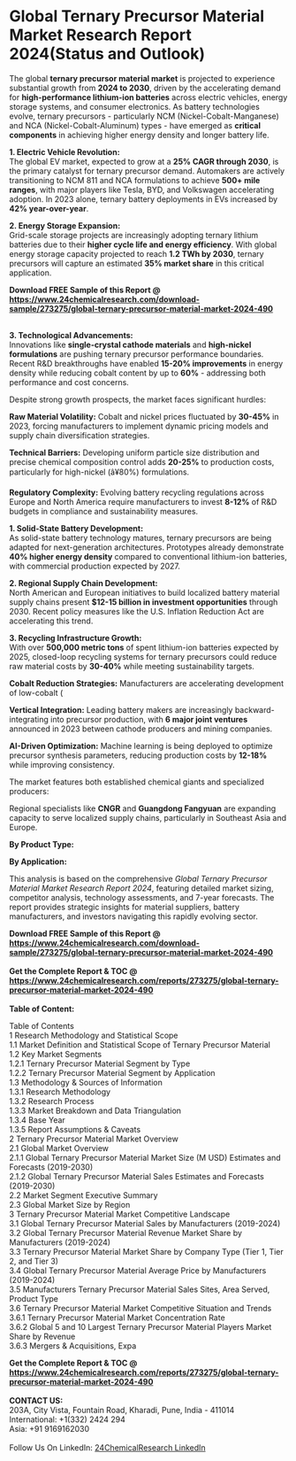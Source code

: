 <h1>Global Ternary Precursor Material Market Research Report 2024(Status and Outlook)</h1><p>The global <strong>ternary precursor material market</strong> is projected to experience substantial growth from <strong>2024 to 2030</strong>, driven by the accelerating demand for <strong>high-performance lithium-ion batteries</strong> across electric vehicles, energy storage systems, and consumer electronics. As battery technologies evolve, ternary precursors - particularly NCM (Nickel-Cobalt-Manganese) and NCA (Nickel-Cobalt-Aluminum) types - have emerged as <strong>critical components</strong> in achieving higher energy density and longer battery life.</p><p><strong>1. Electric Vehicle Revolution:</strong><br>
The global EV market, expected to grow at a <strong>25% CAGR through 2030</strong>, is the primary catalyst for ternary precursor demand. Automakers are actively transitioning to NCM 811 and NCA formulations to achieve <strong>500+ mile ranges</strong>, with major players like Tesla, BYD, and Volkswagen accelerating adoption. In 2023 alone, ternary battery deployments in EVs increased by <strong>42% year-over-year</strong>.</p><p><strong>2. Energy Storage Expansion:</strong><br>
Grid-scale storage projects are increasingly adopting ternary lithium batteries due to their <strong>higher cycle life and energy efficiency</strong>. With global energy storage capacity projected to reach <strong>1.2 TWh by 2030</strong>, ternary precursors will capture an estimated <strong>35% market share</strong> in this critical application.</p><div><b>Download FREE Sample of this Report @ 
            <a href="https://www.24chemicalresearch.com/download-sample/273275/global-ternary-precursor-material-market-2024-490">
            https://www.24chemicalresearch.com/download-sample/273275/global-ternary-precursor-material-market-2024-490</a></b></div><br><p><strong>3. Technological Advancements:</strong><br>
Innovations like <strong>single-crystal cathode materials</strong> and <strong>high-nickel formulations</strong> are pushing ternary precursor performance boundaries. Recent R&amp;D breakthroughs have enabled <strong>15-20% improvements</strong> in energy density while reducing cobalt content by up to <strong>60%</strong> - addressing both performance and cost concerns.</p><p>Despite strong growth prospects, the market faces significant hurdles:</p><p><strong>Raw Material Volatility:</strong> Cobalt and nickel prices fluctuated by <strong>30-45%</strong> in 2023, forcing manufacturers to implement dynamic pricing models and supply chain diversification strategies.</p><p><strong>Technical Barriers:</strong> Developing uniform particle size distribution and precise chemical composition control adds <strong>20-25%</strong> to production costs, particularly for high-nickel (â¥80%) formulations.</p><p><strong>Regulatory Complexity:</strong> Evolving battery recycling regulations across Europe and North America require manufacturers to invest <strong>8-12%</strong> of R&amp;D budgets in compliance and sustainability measures.</p><p><strong>1. Solid-State Battery Development:</strong><br>
As solid-state battery technology matures, ternary precursors are being adapted for next-generation architectures. Prototypes already demonstrate <strong>40% higher energy density</strong> compared to conventional lithium-ion batteries, with commercial production expected by 2027.</p><p><strong>2. Regional Supply Chain Development:</strong><br>
North American and European initiatives to build localized battery material supply chains present <strong>$12-15 billion in investment opportunities</strong> through 2030. Recent policy measures like the U.S. Inflation Reduction Act are accelerating this trend.</p><p><strong>3. Recycling Infrastructure Growth:</strong><br>
With over <strong>500,000 metric tons</strong> of spent lithium-ion batteries expected by 2025, closed-loop recycling systems for ternary precursors could reduce raw material costs by <strong>30-40%</strong> while meeting sustainability targets.</p><p><strong>Cobalt Reduction Strategies:</strong> Manufacturers are accelerating development of low-cobalt (
    </p><p><strong>Vertical Integration:</strong> Leading battery makers are increasingly backward-integrating into precursor production, with <strong>6 major joint ventures</strong> announced in 2023 between cathode producers and mining companies.</p><p><strong>AI-Driven Optimization:</strong> Machine learning is being deployed to optimize precursor synthesis parameters, reducing production costs by <strong>12-18%</strong> while improving consistency.</p><p>The market features both established chemical giants and specialized producers:</p><p>Regional specialists like <strong>CNGR</strong> and <strong>Guangdong Fangyuan</strong> are expanding capacity to serve localized supply chains, particularly in Southeast Asia and Europe.</p><p><strong>By Product Type:</strong></p><p><strong>By Application:</strong></p><p>This analysis is based on the comprehensive <em>Global Ternary Precursor Material Market Research Report 2024</em>, featuring detailed market sizing, competitor analysis, technology assessments, and 7-year forecasts. The report provides strategic insights for material suppliers, battery manufacturers, and investors navigating this rapidly evolving sector.</p><div><b>Download FREE Sample of this Report @ 
            <a href="https://www.24chemicalresearch.com/download-sample/273275/global-ternary-precursor-material-market-2024-490">
            https://www.24chemicalresearch.com/download-sample/273275/global-ternary-precursor-material-market-2024-490</a></b></div><br><div><b>Get the Complete Report & TOC @ 
            <a href="https://www.24chemicalresearch.com/reports/273275/global-ternary-precursor-material-market-2024-490">
            https://www.24chemicalresearch.com/reports/273275/global-ternary-precursor-material-market-2024-490</a></b></div><br>
            <b>Table of Content:</b><p>Table of Contents<br />
1 Research Methodology and Statistical Scope<br />
1.1 Market Definition and Statistical Scope of Ternary Precursor Material<br />
1.2 Key Market Segments<br />
1.2.1 Ternary Precursor Material Segment by Type<br />
1.2.2 Ternary Precursor Material Segment by Application<br />
1.3 Methodology & Sources of Information<br />
1.3.1 Research Methodology<br />
1.3.2 Research Process<br />
1.3.3 Market Breakdown and Data Triangulation<br />
1.3.4 Base Year<br />
1.3.5 Report Assumptions & Caveats<br />
2 Ternary Precursor Material Market Overview<br />
2.1 Global Market Overview<br />
2.1.1 Global Ternary Precursor Material Market Size (M USD) Estimates and Forecasts (2019-2030)<br />
2.1.2 Global Ternary Precursor Material Sales Estimates and Forecasts (2019-2030)<br />
2.2 Market Segment Executive Summary<br />
2.3 Global Market Size by Region<br />
3 Ternary Precursor Material Market Competitive Landscape<br />
3.1 Global Ternary Precursor Material Sales by Manufacturers (2019-2024)<br />
3.2 Global Ternary Precursor Material Revenue Market Share by Manufacturers (2019-2024)<br />
3.3 Ternary Precursor Material Market Share by Company Type (Tier 1, Tier 2, and Tier 3)<br />
3.4 Global Ternary Precursor Material Average Price by Manufacturers (2019-2024)<br />
3.5 Manufacturers Ternary Precursor Material Sales Sites, Area Served, Product Type<br />
3.6 Ternary Precursor Material Market Competitive Situation and Trends<br />
3.6.1 Ternary Precursor Material Market Concentration Rate<br />
3.6.2 Global 5 and 10 Largest Ternary Precursor Material Players Market Share by Revenue<br />
3.6.3 Mergers & Acquisitions, Expa</p><div><b>Get the Complete Report & TOC @ 
            <a href="https://www.24chemicalresearch.com/reports/273275/global-ternary-precursor-material-market-2024-490">
            https://www.24chemicalresearch.com/reports/273275/global-ternary-precursor-material-market-2024-490</a></b></div><br><b>CONTACT US:</b><br>
            203A, City Vista, Fountain Road, Kharadi, Pune, India - 411014<br>
            International: +1(332) 2424 294<br>
            Asia: +91 9169162030 <br><br>
            Follow Us On LinkedIn: <a href="https://www.linkedin.com/company/24chemicalresearch/">24ChemicalResearch LinkedIn</a>